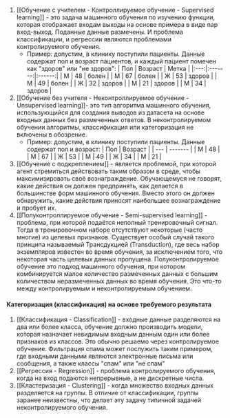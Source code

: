 1. [[Обучение с учителем - Контроллируемое обучение - Supervised learning]] - это задача машинного обучения по изучению функции, которая отображает входам выходы на основе примера в виде пар вход-выход. Поданные данные размечены. И проблема классификации, и регрессии являются проблемами контролируемого обучения.
	- Пример: допустим, в клинику поступили пациенты. Данные содержат пол и возраст пациентов, и каждый пациент помечен как "здоров" или "не здоров":
	| Пол | Возраст | Метка  |
	|:---:|:-------:|:------:|
	|  М  |   48    | болен  |
	|  М  |   67    | болен  |
	|  Ж  |   53    | здоров |
	|  М  |   49    | болен  |
	|  Ж  |   32    | здоров |
	|  М  |   21    | здоров |
	|  М  |   34    | здоров |
2. [[Обучение без учителя - Неконтроллируемое обучение - Unsupervised learning]]- это тип алгоритма машинного обучения, использующийся для создания выводов из датасета на основе входных данных без размеченных ответов. В неконтролируемом обучении алгоритмы, классификация или категоризация не включены в обозрение. 
	- Пример: допустим, в клинику поступили пациенты. Данные содержат пол и возраст:
	| Пол | Возраст |
	| --- | -------     |
	| М   |   48          |
	| М   |   67          |
	| Ж   |   53          |
	| М   |  49           |
	| Ж   |   34          |
	| М    |  21           |
3. [[Обучение с подкреплением]] - является проблемой, при которой агент стремиться действовать таким образом в среде, чтобы максимизировать своё вознаграждение.
   Обучающемуся не говорят, какие действия он должен предпринять, как делается в большинстве форм машинного обучения. Вместо этого он должен обнаружить, какие действия приносят наибольшее вознаграждение и пробует их.
4. [[Полуконтроллируемое обучение - Semi-supervised learning]] - проблема, при которой подаётся неполный тренировочный сигнал. Тогда в тренировочном наборе отсутствуют некоторые (часто многие) из целевых признаков. Существует особый случай такого принципа называемый Трансдукцией (Transduction), где весь набор экземпляров известен во время обучения, за исключением того, что некоторая часть целевых данных пропущена. Полуконтролируемое обучение это подход машинного обучения, при котором комбинируется малое количество размеченных данных с большим количеством неразмеченных данных во время обучения. Это что-то между контролируемым и неконтролируемым обучением.
#### Категоризация (классификация) на основе требуемого результата
1. [[Классификация - Classification]] - входные данные разделяются на два или более класса, обучение должно производить модели, которая назначает невидимым входным данным один или более признаков из классов. Это обычно решаемо через контролируемое обучение. Фильтрация спама может послужить таким примером, где входными данными являются электронные письма или сообщения, а также классы "спам" или "не спам"
2. [[Регрессия - Regression]] - проблема контролируемого обучения, когда на вход подаются непрерывные, а не дискретные числа.
3. [[Кластеризация - Clustering]] - когда множество входных данных разделяется на группы. В отличие от классификации, группы заранее неизвестны, что делает эту задачу типичной задачей неконтролируемого обучения.